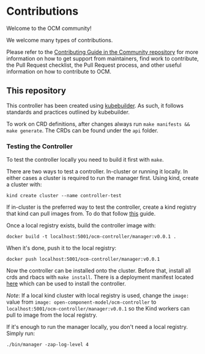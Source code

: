 # Contributions

Welcome to the OCM community!

We welcome many types of contributions.

Please refer to the [Contributing Guide in the Community repository](https://github.com/open-component-model/community/blob/main/CONTRIBUTING.md) for more information on how to get support from maintainers, find work to contribute, the Pull Request checklist, the Pull Request process, and other useful information on how to contribute to OCM.

## This repository

This controller has been created using [kubebuilder](https://book.kubebuilder.io/). As such, it follows standards and
practices outlined by kubebuilder.

To work on CRD definitions, after changes always run `make manifests && make generate`. The CRDs can be found under the
`api` folder.

### Testing the Controller

To test the controller locally you need to build it first with `make`.

There are two ways to test a controller. In-cluster or running it locally. In either cases a cluster is required to run
the manager first. Using kind, create a cluster with:

```
kind create cluster --name controller-test
```

If in-cluster is the preferred way to test the controller, create a kind registry that kind can pull images from.
To do that follow [this](https://kind.sigs.k8s.io/docs/user/local-registry/) guide.

Once a local registry exists, build the controller image with:

```
docker build -t localhost:5001/ocm-controller/manager:v0.0.1 .
```

When it's done, push it to the local registry:

```
docker push localhost:5001/ocm-controller/manager:v0.0.1
```

Now the controller can be installed onto the cluster. Before that, install all crds and rbacs with `make install`.
There is a deployment manifest located [here](config/manager/deployment.yaml) which can be used to install the
controller.

_Note_: If a local kind cluster with local registry is used, change the `image: ` value from 
`image: open-component-model/ocm-controller` to `localhost:5001/ocm-controller/manager:v0.0.1` so the Kind workers can
pull to image from the local registry.

If it's enough to run the manager locally, you don't need a local registry. Simply run:

```
./bin/manager -zap-log-level 4
```
